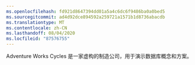 ```yaml
---
ms.openlocfilehash: fd921d8647394dd01a5a4c6dc6f9486ba0a0bed5
ms.sourcegitcommit: ad4d92dce894592a259721a1571b1d8736abacdb
ms.translationtype: MT
ms.contentlocale: zh-CN
ms.lasthandoff: 08/04/2020
ms.locfileid: "87576755"
---
```

Adventure Works Cycles 是一家虚构的制造公司，用于演示数据库概念和方案。
